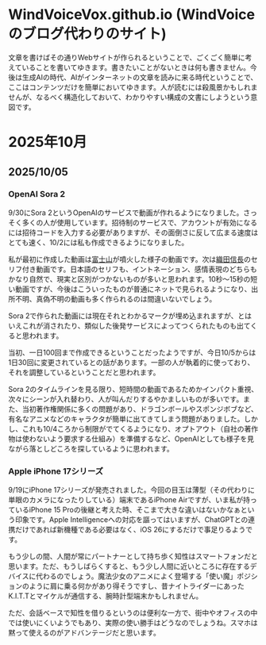 # WindVoiceVox.github.io (WindVoiceのブログ代わりのサイト)

文章を書けばその通りWebサイトが作られるということで、ごくごく簡単に考えていることを書いてゆきます。書きたいことがないときは何も書きません。今後は生成AIの時代、AIがインターネットの文章を読みに来る時代ということで、ここはコンテンツだけを簡単においてゆきます。人が読むには殺風景かもしれませんが、なるべく構造化しておいて、わかりやすい構成の文書にしようという意図です。

# 2025年10月
## 2025/10/05
### OpenAI Sora 2
9/30にSora 2というOpenAIのサービスで動画が作れるようになりました。さっそく多くの人が使用しています。招待制のサービスで、アカウントが有効になるには招待コードを入力する必要がありますが、その面倒さに反して広まる速度はとても速く、10/2には私も作成できるようになりました。

私が最初に作成した動画は<a href="https://sora.chatgpt.com/p/s_68e055c9120881918951a8abac0b8875">富士山</a>が噴火した様子の動画です。次は<a href="https://sora.chatgpt.com/p/s_68e069a039488191a9f8bb7195bec7fe">織田信長</a>のセリフ付き動画です。日本語のセリフも、イントネーション、感情表現のどちらもかなり自然で、現実と区別がつかないものが多いと思われます。10秒～15秒の短い動画ですが、今後はこういったものが普通にネットで見られるようになり、出所不明、真偽不明の動画も多く作られるのは間違いないでしょう。

Sora 2で作られた動画には現在それとわかるマークが埋め込まれますが、とはいえこれが消されたり、類似した後発サービスによってつくられたものも出てくると思われます。

当初、一日100回まで作成できるということだったようですが、今日10/5からは1日30回に変更されているとの話があります。一部の人が執着的に使っており、それを調整しているということだと思われます。

Sora 2のタイムラインを見る限り、短時間の動画であるためかインパクト重視、次々にシーンが入れ替わり、人が叫んだりするやかましいものが多いです。また、当初著作権関係に多くの問題があり、ドラゴンボールやスポンジボブなど、有名なアニメなどのキャラクタが簡単に出てきてしまう問題がありました。しかし、これも10/4ころから制限がでてくるようになり、オプトアウト（自社の著作物は使わないよう要求する仕組み）を準備するなど、OpenAIとしても様子を見ながら落としどころを探しているように思われます。

### Apple iPhone 17シリーズ
9/19にiPhone 17シリーズが発売されました。今回の目玉は薄型（その代わりに単眼のカメラになったりしている）端末であるiPhone Airですが、いま私が持っているiPhone 15 Proの後継と考えた時、そこまで大きな違いはないかなぁという印象です。Apple Intelligenceへの対応を謳ってはいますが、ChatGPTとの連携だけであれば新機種である必要はなく、iOS 26にするだけで事足りるようです。

もう少しの間、人間が常にパートナーとして持ち歩く知性はスマートフォンだと思います。ただ、もうしばらくすると、もう少し人間に近いところに存在するデバイスに代わるのでしょう。魔法少女のアニメによく登場する「使い魔」ポジションのように肩に乗る何かがあり得そうですし、昔ナイトライダーにあったK.I.T.Tとマイケルが通信する、腕時計型端末かもしれません。

ただ、会話ベースで知性を借りるというのは便利な一方で、街中やオフィスの中では使いにくいようでもあり、実際の使い勝手はどうなのでしょうね。スマホは黙って使えるのがアドバンテージだと思います。